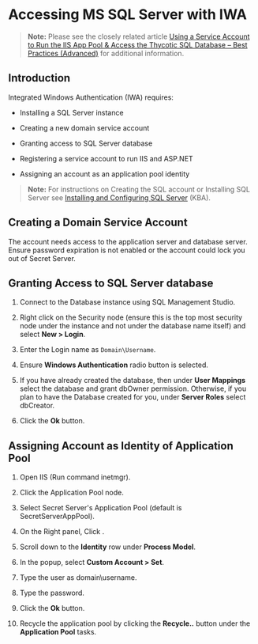 [title]: # (Accessing MS SQL Server with IWA)
[tags]: # (Integrated Windows Authentication, IWA, Authentication, Credentials. SQL)
[priority]: #

# Accessing MS SQL Server with IWA

> **Note:** Please see the closely related article [Using a Service Account to Run the IIS App Pool & Access the Thycotic SQL Database – Best Practices (Advanced)](https://thycotic.force.com/support/s/article/Best-Adv-Install-Using-a-Service-Account-to-Run-IIS-App-Pool-and-SQL-DB) for additional information.

## Introduction

Integrated Windows Authentication (IWA) requires:

- Installing a SQL Server instance

- Creating a new domain service account

- Granting  access to SQL Server database

- Registering  a service account to run IIS and ASP.NET

- Assigning an account as an application pool identity

> **Note:** For instructions on Creating the SQL account or Installing SQL Server see [Installing and Configuring SQL Server](http://updates.thycotic.net/link.ashx?SSSqlServerHelp) (KBA).

## Creating a Domain Service Account

The account needs access to the application server and database server. Ensure password expiration is not enabled or the account could lock you out of Secret Server.

## Granting Access to SQL Server database

1. Connect to the Database instance using SQL Management Studio.

1. Right click on the Security node (ensure this is the top most security node under the instance and not under the database name itself) and select **New \> Login**.

1. Enter the Login name as `Domain\Username`.

1. Ensure **Windows Authentication** radio button is selected.

1. If you have already created the database, then under **User Mappings** select the database and grant dbOwner permission. Otherwise, if you plan to have the Database created for you, under **Server Roles** select dbCreator.

1. Click the **Ok** button.

<!-- Registering Service Account to Run IIS and ASP.NET](http://ASP.NET)

 Follow the instructions in [Running Secret Server Application Pool as a Service Account](http://support.thycotic.com/KB/a94/running-secret-server-iis-application-pool-with-service.aspx) article. -->

## Assigning Account as Identity of Application Pool

1. Open IIS (Run command inetmgr).

1. Click the Application Pool node.

1. Select Secret Server's Application Pool (default is SecretServerAppPool).

1. On the Right panel, Click .

1. Scroll down to the **Identity** row under **Process Model**.

1. In the popup, select **Custom Account \> Set**.

1. Type the user as domain\username.

1. Type the password.

1. Click the **Ok** button.

1. Recycle the application pool by clicking the **Recycle..** button under the **Application Pool** tasks.